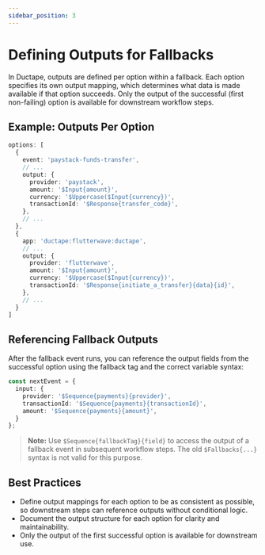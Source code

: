 ```yaml
---
sidebar_position: 3
---
```


# Defining Outputs for Fallbacks

In Ductape, outputs are defined per option within a fallback. Each option specifies its own output mapping, which determines what data is made available if that option succeeds. Only the output of the successful (first non-failing) option is available for downstream workflow steps.

## Example: Outputs Per Option
```typescript
options: [
  {
    event: 'paystack-funds-transfer',
    // ...
    output: {
      provider: 'paystack',
      amount: '$Input{amount}',
      currency: '$Uppercase($Input{currency})',
      transactionId: '$Response{transfer_code}',
    },
    // ...
  },
  {
    app: 'ductape:flutterwave:ductape',
    // ...
    output: {
      provider: 'flutterwave',
      amount: '$Input{amount}',
      currency: '$Uppercase($Input{currency})',
      transactionId: '$Response{initiate_a_transfer}{data}{id}',
    },
    // ...
  }
]
```

## Referencing Fallback Outputs
After the fallback event runs, you can reference the output fields from the successful option using the fallback tag and the correct variable syntax:

```typescript
const nextEvent = {
  input: {
    provider: '$Sequence{payments}{provider}',
    transactionId: '$Sequence{payments}{transactionId}',
    amount: '$Sequence{payments}{amount}',
  }
};
```

> **Note:** Use `$Sequence{fallbackTag}{field}` to access the output of a fallback event in subsequent workflow steps. The old `$Fallbacks{...}` syntax is not valid for this purpose.

## Best Practices
- Define output mappings for each option to be as consistent as possible, so downstream steps can reference outputs without conditional logic.
- Document the output structure for each option for clarity and maintainability.
- Only the output of the first successful option is available for downstream use. 